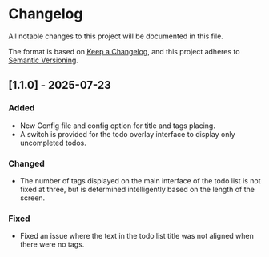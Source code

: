 # Changelog

All notable changes to this project will be documented in this file.

The format is based on [Keep a Changelog](https://keepachangelog.com/en/1.1.0/),
and this project adheres to [Semantic Versioning](https://semver.org/spec/v2.0.0.html).

## [1.1.0] - 2025-07-23

### Added

- New Config file and config option for title and tags placing.
- A switch is provided for the todo overlay interface to display only uncompleted todos.

### Changed

- The number of tags displayed on the main interface of the todo list is not fixed at three, but is determined intelligently based on the length of the screen.

### Fixed

- Fixed an issue where the text in the todo list title was not aligned when there were no tags.